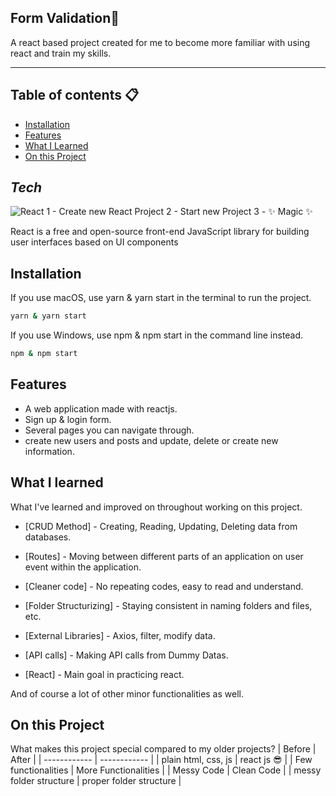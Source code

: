 ## Form Validation📝

A react based project created for me to become 
more familiar with using react and train my skills. 

-------
## Table of contents 📋
* [Installation](##installation)
* [Features](#features)
* [What I Learned](#what-i-learned)
* [On this Project](#on-this-project)
## _Tech_

![React](https://img.shields.io/badge/react-%2320232a.svg?style=for-the-badge&logo=react&logoColor=%2361DAFB)
1 - Create new React Project
2 - Start new Project
3 - ✨ Magic ✨

React is a free and open-source front-end JavaScript library for building user interfaces based on UI components



## Installation

If you use macOS, use yarn & yarn start in the terminal to run the project.
```sh
yarn & yarn start
```
If you use Windows, use npm & npm start in the command line instead.
```sh
npm & npm start
```


## Features
- A web application made with reactjs.
- Sign up & login form.
- Several pages you can navigate through.
- create new users and posts and update, delete or create new information.

## What I learned

What I've learned and improved on throughout working on this project.

- [CRUD Method] - Creating, Reading, Updating, Deleting data from databases.

- [Routes] - Moving between different parts of an application on user event within the application.

- [Cleaner code] - No repeating codes, easy to read and understand.
- [Folder Structurizing] - Staying consistent in naming folders and files, etc.
- [External Libraries] - Axios, filter, modify data.
- [API calls] - Making API calls from Dummy Datas.
- [React] - Main goal in practicing react.

And of course a lot of other minor functionalities as well.

## On this Project
What makes this project special compared to my older projects?
| Before |  After |
| ------------ | ------------ |
| plain html, css, js | react js 😎 |
| Few functionalities | More Functionalities |
| Messy Code | Clean Code |
| messy folder structure | proper folder structure |